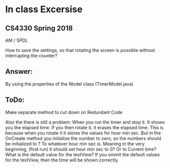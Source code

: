 # In class Excersise
## CS4330 Spring 2018

AM
/
SPDL

How to save the settings, so that rotating the screen is possible without interrupting the counter?

## Answer:

By using the properties of the Model class (TimerModel.java)

##  ToDo:

Make separate method to cut down on Redundant Code

Also the there is still a problem:  When you run the timer and stop it.  It shows you the elapsed time.  If you then rotate it, it erases the elapsed time.  This is because when you rotate it it stores the values for hour min sec.  But in the OnCreate method you initialize the number to zero, so the numbers should be initialized to ?  To whatever hour min sec is.  Meaning in the very beginning, (first run) it should set hour min sec to 0?  Or to Current time?  What is the default value for the textView?  If you ommit the default values for the textView, then the time will be shown correctly.
